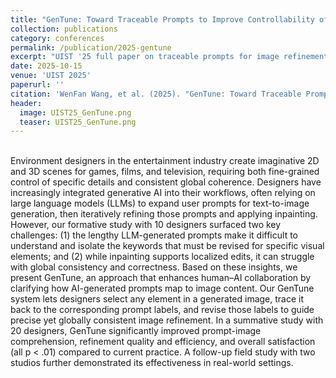 ```yaml
---
title: "GenTune: Toward Traceable Prompts to Improve Controllability of Image Refinement in Environment Design"
collection: publications
category: conferences
permalink: /publication/2025-gentune
excerpt: "UIST '25 full paper on traceable prompts for image refinement in environment design."
date: 2025-10-15
venue: 'UIST 2025'
paperurl: ''
citation: 'WenFan Wang, et al. (2025). "GenTune: Toward Traceable Prompts to Improve Controllability of Image Refinement in Environment Design." <i>UIST 2025</i>.'
header:
  image: UIST25_GenTune.png
  teaser: UIST25_GenTune.png
---
```


\
Environment designers in the entertainment industry create imaginative 2D and 3D scenes for games, films, and television, requiring both fine-grained control of specific details and consistent global coherence. Designers have increasingly integrated generative AI into their workflows, often relying on large language models (LLMs) to expand user prompts for text-to-image generation, then iteratively refining those prompts and applying inpainting. However, our formative study with 10 designers surfaced two key challenges: (1) the lengthy LLM-generated prompts make it difficult to understand and isolate the keywords that must be revised for specific visual elements; and (2) while inpainting supports localized edits, it can struggle with global consistency and correctness. 
Based on these insights, we present GenTune, an approach that enhances human–AI collaboration by clarifying how AI-generated prompts map to image content. Our GenTune system lets designers select any element in a generated image, trace it back to the corresponding prompt labels, and revise those labels to guide precise yet globally consistent image refinement. In a summative study with 20 designers, GenTune significantly improved prompt-image comprehension, refinement quality and efficiency, and overall satisfaction (all p < .01) compared to current practice. A follow-up field study with two studios further demonstrated its effectiveness in real-world settings.

